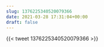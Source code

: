 ```yaml
---
slug: 1376225340520079366
date: 2021-03-28 17:31:04+00:00
draft: false
---
```


{{< tweet 1376225340520079366 >}}
